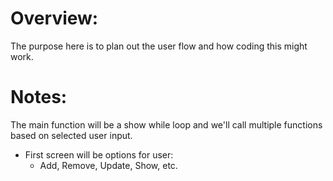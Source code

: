 # Overview:
The purpose here is to plan out the user flow and how coding this might work.

# Notes:
The main function will be a show while loop and we'll call multiple functions based on selected user input.
- First screen will be options for user:
    - Add, Remove, Update, Show, etc.